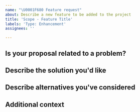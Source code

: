 ```yaml
---
name: "\U0001F680 Feature request"
about: Describe a new feature to be added to the project
title: 'Scope - Feature Title'
labels: 'Type: Enhancement'
assignees: ''

---
```


## Is your proposal related to a problem?

<!--
  Provide a clear and concise description of what the problem is.
  For example, "I'm always frustrated when..."
-->

## Describe the solution you'd like

<!--
  Provide a clear and concise description of what you want to happen.
-->

## Describe alternatives you've considered

<!--
  Let us know about other solutions you've tried or researched.
-->

## Additional context

<!--
  Is there anything else you can add about the proposal?
  You might want to link to related issues here, if you haven't already.
-->
